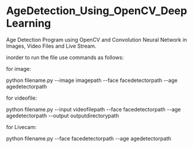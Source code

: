 # AgeDetection_Using_OpenCV_DeepLearning
Age Detection Program using OpenCV and Convolution Neural Network in Images, Video Files and Live Stream.

inorder to run the file use commands as follows:

for image:

python filename.py --image imagepath --face facedetectorpath --age agedetectorpath

for videofile:

python filename.py --input videofilepath --face facedetectorpath --age agedetectorpath --output outputdirectorypath

for Livecam:

python filename.py --face facedetectorpath --age agedetectorpath
